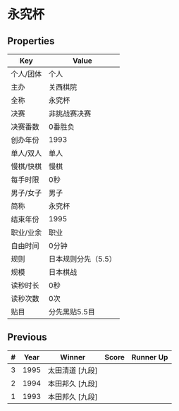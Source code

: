 # 永究杯

## Properties

| Key | Value |
| --- | ----- |
| 个人/团体 | 个人 |
| 主办 | 关西棋院 |
| 全称 | 永究杯 |
| 决赛 | 非挑战赛决赛 |
| 决赛番数 | 0番胜负 |
| 创办年份 | 1993 |
| 单人/双人 | 单人 |
| 慢棋/快棋 | 慢棋 |
| 每手时限 | 0秒 |
| 男子/女子 | 男子 |
| 简称 | 永究杯 |
| 结束年份 | 1995 |
| 职业/业余 | 职业 |
| 自由时间 | 0分钟 |
| 规则 | 日本规则分先（5.5） |
| 规模 | 日本棋战 |
| 读秒时长 | 0秒 |
| 读秒次数 | 0次 |
| 贴目 | 分先黑贴5.5目 |

## Previous

| # | Year | Winner | Score | Runner Up |
| --- | --- | --- | --- | --- |
| 3 | 1995 | 太田清道 [九段] |  |  |
| 2 | 1994 | 本田邦久 [九段] |  |  |
| 1 | 1993 | 本田邦久 [九段] |  |  |

